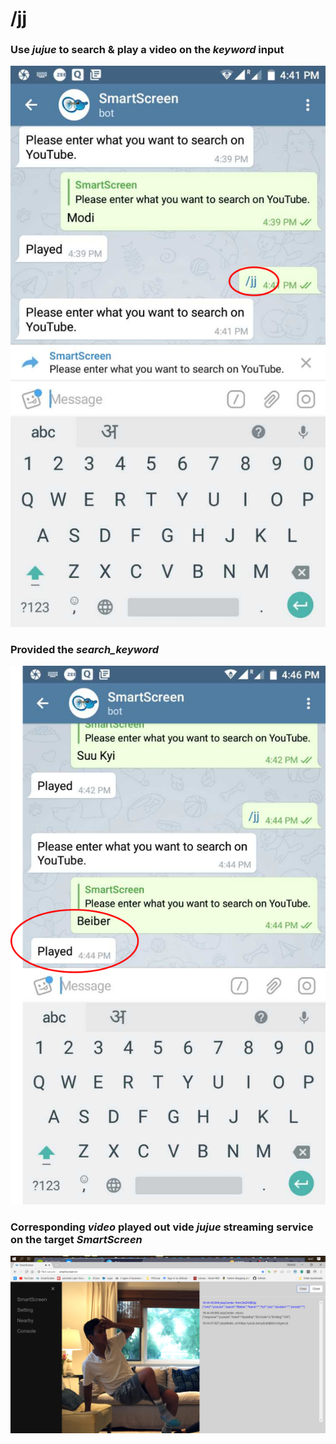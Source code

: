 # /jj


### Use _jujue_ to search & play a video on the _keyword_ input


![](assets/jj.png)



### Provided the _search_keyword_


![](assets/jj_key.png)



### Corresponding _video_ played out vide _jujue_ streaming service on the target _SmartScreen_


![](assets/jj_beiber_con.png)
